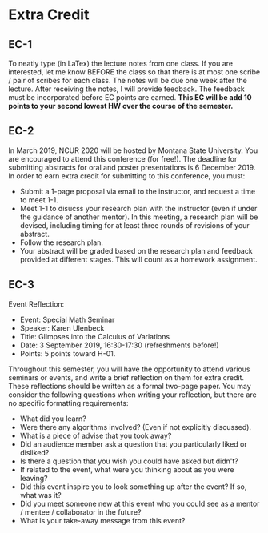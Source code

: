 # Extra Credit

## EC-1

To neatly type (in LaTex) the lecture notes from one class. If you are
interested, let me know BEFORE the class so that there is at most one scribe /
pair of scribes for each class.  The notes will be due one week after the
lecture.  After receiving the notes, I will provide feedback.  The feedback must
be incorporated before EC points are earned. **This EC will be add 10 points
to your second lowest HW over the course of the semester.**

## EC-2

In March 2019, NCUR 2020 will be hosted by Montana State University.  You are
encouraged to attend this conference (for free!).  The deadline for submitting
abstracts for oral and poster presentations is 6 December 2019. In order to earn
extra credit for submitting to this conference, you must:

* Submit a 1-page proposal via email to the instructor, and request a time to
  meet 1-1.
* Meet 1-1 to disucss your research plan with the instructor (even if under the
  guidance of another mentor).  In this meeting, a research plan will be
  devised, including timing for at least three rounds of revisions of your
  abstract.
* Follow the research plan.
* Your abstract will be graded based on the research plan and feedback provided
  at different stages.  This will count as a homework assignment.

## EC-3

Event Reflection:

* Event: Special Math Seminar
* Speaker: Karen Ulenbeck
* Title: Glimpses into the Calculus of Variations
* Date: 3 September 2019, 16:30-17:30 (refreshments before!)
* Points: 5 points toward H-01.

Throughout this semester, you will have the opportunity to attend various
seminars or events, and write a brief reflection on them for extra credit.
These reflections should be written as a formal two-page paper.  You may
consider the following questions when writing your reflection, but there are no
specific formatting requirements:

* What did you learn?
* Were there any algorithms involved? (Even if not explicitly discussed).
* What is a piece of advise that you took away?
* Did an audience member ask a question that you particularly liked or disliked?
* Is there a question that you wish you could have asked but didn't?
* If related to the event, what were you thinking about as you were leaving?
* Did this event inspire you to look something up after the event? If so, what
  was it?
* Did you meet someone new at this event who you could see as a mentor / mentee
  / collaborator in the future?
* What is your take-away message from this event?


